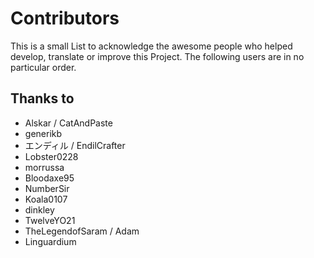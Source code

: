 # Contributors
This is a small List to acknowledge the awesome people who helped develop, translate or improve this Project.
The following users are in no particular order.

## Thanks to
- Alskar / CatAndPaste
- generikb
- エンディル / EndilCrafter
- Lobster0228
- morrussa
- Bloodaxe95
- NumberSir
- Koala0107
- dinkley
- TwelveYO21
- TheLegendofSaram / Adam
- Linguardium